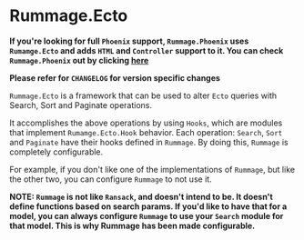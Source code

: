# Rummage.Ecto

**If you're looking for full `Phoenix` support, `Rummage.Phoenix` uses `Rumamge.Ecto` and adds `HTML` and `Controller` support
to it. You can check `Rummage.Phoenix` out by clicking [here](https://github.com/Excipients/rummage_phoenix)**

**Please refer for `CHANGELOG` for version specific changes**

`Rummage.Ecto` is a framework that can be used to alter `Ecto` queries with Search, Sort and Paginate operations.

It accomplishes the above operations by using `Hooks`, which are modules that implement `Rumamge.Ecto.Hook` behavior.
Each operation: `Search`, `Sort` and `Paginate` have their hooks defined in `Rummage`. By doing this, `Rummage` is completely
configurable.

For example, if you don't like one of the implementations of `Rummage`, but like the other two, you can configure `Rummage` to not use it.

**NOTE: `Rummage` is not like `Ransack`, and doesn't intend to be. It doesn't define functions based on search params.
If you'd like to have that for a model, you can always configure `Rummage` to use your `Search` module for that model. This
is why Rummage has been made configurable.**
